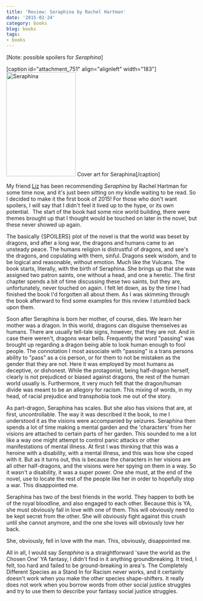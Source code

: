 ```yaml
---
title: 'Review: Seraphina by Rachel Hartman'
date: '2015-02-24'
category: books
blog: books
tags:
- books
---
```


[Note: possible spoilers for <em>Seraphina</em>]

[caption id="attachment_751" align="alignleft" width="183"]<a href="http://www.nikkilizmurray.com/wp-content/uploads/2015/02/Seraphina.jpg"><img class="size-full wp-image-751" src="http://www.nikkilizmurray.com/wp-content/uploads/2015/02/Seraphina.jpg" alt="Seraphina" width="183" height="275" /></a> Cover art for Seraphina[/caption]

My friend <a title="Uncorked, Unwrapped" href="http://www.uncorkedunwrapped.com" target="_blank">Liz</a> has been recommending <em>Seraphina </em>by Rachel Hartman for some time now, and it's just been sitting on my kindle waiting to be read. So I decided to make it the first book of 2015! For those who don't want spoilers, I will say that I didn't feel it lived up to the hype, or its own potential.  The start of the book had some nice world building, there were themes brought up that I thought would be touched on later in the novel, but these never showed up again.

The basically {SPOILERS} plot of the novel is that the world was beset by dragons, and after a long war, the dragons and humans came to an unsteady peace. The humans religion is distrustful of dragons, and see's the dragons, and copulating with them, sinful. Dragons seek wisdom, and to be logical and reasonable, without emotion. Much like the Vulcans. The book starts, literally, with the birth of Seraphina. She brings up that she was assigned two patron saints, one without a head, and one a heretic. The first chapter spends a bit of time discussing these two saints, but they are, unfortunately, never touched on again. I felt let down, as by the time I had finished the book I'd forgotten all about them. As I was skimming through the book afterward to find some examples for this review I stumbled back upon them.

<!--more-->

Soon after Seraphina is born her mother, of course, dies. We learn her mother was a dragon. In this world, dragons can disguise themselves as humans. There are usually tell-tale signs, however, that they are not. And in case there weren't, dragons wear bells. Frequently the word "passing" was brought up regarding a dragon being able to look human enough to fool people. The connotation I most associate with "passing" is a trans persons ability to "pass" as a cis person, or for them to not be mistaken as the gender that they are not. Here it was employed by most humans as deceptive, or dishonest. While the protagonist, being half-dragon herself, clearly is not prejudiced or biased against dragons, the rest of the human world usually is. Furthermore, it very much felt that the dragon/human divide was meant to be an allegory for racism. This mixing of words, in my head, of racial prejudice and transphobia took me out of the story.

As part-dragon, Seraphina has scales. But she also has visions that are, at first, uncontrollable. The way it was described it the book, to me I understood it as the visions were accompanied by seizures. Seraphina then spends a lot of time making a mental garden and the 'characters' from her visions are attached to certain parts of her garden. This sounded to me a lot like a way one might attempt to control panic attacks or other manifestations of mental illness. At first I was thinking that this was a heroine with a disability, with a mental illness, and this was how she coped with it. But as it turns out, this is because the characters in her visions are all other half-dragons, and the visions were her spying on them in a way. So it wasn't a disability, it was a super power. One she must, at the end of the novel, use to locate the rest of the people like her in order to hopefully stop a war. This disappointed me.

Seraphina has two of the best friends in the world. They happen to both be of the royal bloodline, and also engaged to each other. Because this is YA, she must obviously fall in love with one of them. This will obviously need to be kept secret from the other. She will obviously fight against this crush until she cannot anymore, and the one she loves will obviously love her back.

She, obviously, fell in love with the man. This, obviously, disappointed me.

All in all, I would say <em>Seraphina</em> is a straightforward 'save the world as the Chosen One' YA fantasy, I didn't find in it anything groundbreaking. It tried, I felt, too hard and failed to be ground-breaking in area's. The Completely Different Species as a Stand In for Racism never works, and it certainly doesn't work when you make the other species shape-shifters. It really does not work when you borrow words from other social justice struggles and try to use them to describe your fantasy social justice struggles.

&nbsp;
